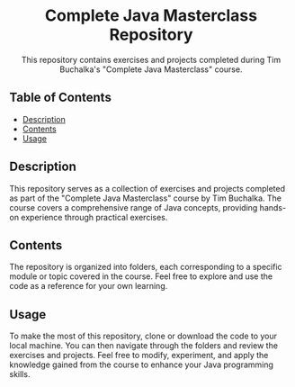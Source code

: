 <h1 align="center">Complete Java Masterclass Repository</h1>

<p align="center">
    This repository contains exercises and projects completed during Tim Buchalka's "Complete Java Masterclass" course.
  </p>

<h2>Table of Contents</h2>

  <ul>
    <li><a href="#description">Description</a></li>
    <li><a href="#contents">Contents</a></li>
    <li><a href="#usage">Usage</a></li>
  </ul>

<h2 id="description">Description</h2>

  <p>
    This repository serves as a collection of exercises and projects completed as part of the "Complete Java Masterclass" course by Tim Buchalka. The course covers a comprehensive range of Java concepts, providing hands-on experience through practical exercises.
  </p>

<h2 id="contents">Contents</h2>

  <p>
    The repository is organized into folders, each corresponding to a specific module or topic covered in the course. Feel free to explore and use the code as a reference for your own learning.
  </p>


<h2 id="usage">Usage</h2>

  <p>
    To make the most of this repository, clone or download the code to your local machine. You can then navigate through the folders and review the exercises and projects. Feel free to modify, experiment, and apply the knowledge gained from the course to enhance your Java programming skills.
  </p>